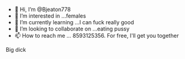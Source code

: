 - 👋 Hi, I’m @Bjeaton778
- 👀 I’m interested in ...females
- 🌱 I’m currently learning ...I can fuck really good
- 💞️ I’m looking to collaborate on ...eating pussy
- 📫 How to reach me ...
8593125356. For free, I'll get you together
<!---
Bjeaton778/Bjeaton778 is a ✨ special ✨ repository because its `README.md` (this file) appears on your GitHub profile.
You can click the Preview link to take a look at your changes.
--->
Big dick
